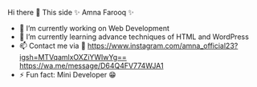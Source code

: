 Hi there 👋
This side ✨ Amna Farooq ✨

- 🔭 I’m currently working on Web Development 
- 🌱 I’m currently learning advance techniques of HTML and WordPress
- 📫 Contact me via 🔗
  https://www.instagram.com/amna_official23?igsh=MTVqamlxOXZiYWIwYg==
  https://wa.me/message/D64Q4FV774WJA1
- ⚡ Fun fact: Mini Developer 😁 
  
